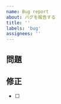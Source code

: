 ```yaml
---
name: Bug report
about: バグを報告する
title: ''
labels: 'bug'
assignees: ''
---
```


## 問題

<!-- 何が問題なのか, なぜ修正するのかを記述する -->

## 修正

<!-- ソースコードに加えた修正を ToDo 形式で記述する -->

- [ ]
